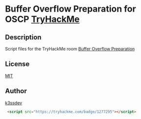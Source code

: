 # Buffer Overflow Preparation for OSCP [TryHackMe](https://tryhackme.com/room/bufferoverflowprep)

## Description

Script files for the TryHackMe room [Buffer Overflow Preparation](https://tryhackme.com/room/bufferoverflowprep)

## License

[MIT](https://choosealicense.com/licenses/mit/)

## Author

[k3ssdev](https://tryhackme.com/p/k3ssdev)

```html
 <script src="https://tryhackme.com/badge/1277295"></script>
```